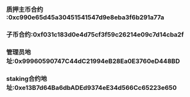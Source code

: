 ### 质押主币合约 :0xc990e65d45a30451541547d9e8eba3f6b291a77a
### 子币合约:0xf031c183d0e4d75cf3f59c26214e09c7d14cba2f
### 管理员地址:0x99960590747C44dC21994eB28Ea0E3760eD448BD
### staking合约地址:0xe13B7d64Ba6dbADEd9374eE34d566Cc65223e650
